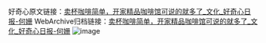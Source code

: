 好奇心原文链接：[卖杯咖啡简单，开家精品咖啡馆可说的就多了_文化_好奇心日报-何姗](https://www.qdaily.com/articles/2941.html)
WebArchive归档链接：[卖杯咖啡简单，开家精品咖啡馆可说的就多了_文化_好奇心日报-何姗](http://web.archive.org/web/20190623151659/https://www.qdaily.com/articles/2941.html)
![image](http://ww3.sinaimg.cn/large/007d5XDply1g3v6snw6h0j30u03lfhdt)